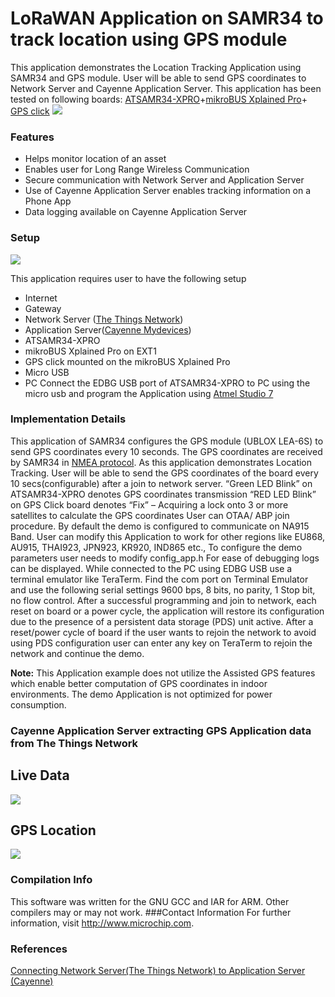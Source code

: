 # LoRaWAN Application on SAMR34 to track location using GPS module 
This application demonstrates the Location Tracking Application using SAMR34 and GPS module. User will be able to send GPS coordinates to Network Server and Cayenne Application Server.
This application has been tested on following boards:
[ATSAMR34-XPRO](https://www.microchip.com/DevelopmentTools/ProductDetails/dm320111 "ATSAMR34-XPRO")+[mikroBUS Xplained Pro](https://www.microchip.com/Developmenttools/ProductDetails/ATMBUSADAPTER-XPRO "mikroBUS Xplained Pro")+ [GPS click](https://www.mikroe.com/gps-click "GPS click")
![](https://i.imgur.com/HM7QZ22.jpg)

### Features

- Helps monitor location of an asset
- Enables user for Long Range Wireless Communication
- Secure communication with Network Server and Application Server
- Use of Cayenne Application Server enables tracking information on a Phone App
- Data logging available on Cayenne Application Server

### Setup
![](https://i.imgur.com/JWV0FNL.jpg)

This application requires user to have the following setup
- Internet
- Gateway
- Network Server ([The Things Network](https://www.thethingsnetwork.org/ "The Things Network"))
- Application Server([Cayenne Mydevices](https://mydevices.com/cayenne/signin/ "Cayenne Mydevices"))
- ATSAMR34-XPRO
- mikroBUS Xplained Pro on EXT1 
- GPS click mounted on the mikroBUS Xplained Pro
- Micro USB
- PC
Connect the EDBG USB port of ATSAMR34-XPRO to PC using the micro usb and program the Application using [Atmel Studio 7](https://www.microchip.com/mplab/avr-support/atmel-studio-7 "Atmel Studio 7")

### Implementation Details
This application of SAMR34 configures the GPS module (UBLOX LEA-6S) to send GPS coordinates every 10 seconds. The GPS coordinates are received by SAMR34 in [NMEA protocol](https://en.wikipedia.org/wiki/NMEA_0183 "NMEA protocol"). As this application demonstrates Location Tracking. User will be able to send the GPS coordinates of the board every 10 secs(configurable) after a join to network server.
“Green LED Blink” on ATSAMR34-XPRO denotes GPS coordinates transmission
“RED LED Blink” on GPS Click board denotes “Fix” – Acquiring a lock onto 3 or more satellites to calculate the GPS coordinates
User can OTAA/ ABP join procedure. By default the demo is configured to communicate on NA915 Band. User can modify this Application to work for other regions like EU868, AU915, THAI923, JPN923, KR920, IND865 etc., To configure the demo parameters user needs to modify config_app.h
For ease of debugging logs can be displayed. While connected to the PC using EDBG USB use a terminal emulator like TeraTerm. Find the com port on Terminal Emulator and use the following serial settings 9600 bps, 8 bits, no parity, 1 Stop bit, no flow control. After a successful programming and join to network, each reset on board or a power cycle, the application will restore its configuration due to the presence of a persistent data storage (PDS) unit active. After a reset/power cycle of board if the user wants to rejoin the network to avoid using PDS configuration user can enter any key on TeraTerm to rejoin the network and continue the demo.

**Note:** This Application example does not utilize the Assisted GPS features which enable better computation of GPS coordinates in indoor environments.
The demo Application is not optimized for power consumption. 

### Cayenne Application Server extracting GPS Application data from The Things Network

## Live Data
![](https://i.imgur.com/Gzxwscq.jpg)

## GPS Location
![](https://i.imgur.com/RtOreXK.jpg)


### Compilation Info
This software was written for the GNU GCC and IAR for ARM. Other compilers may or may not work.
###Contact Information
For further information, visit http://www.microchip.com.

### References
[Connecting Network Server(The Things Network) to Application Server (Cayenne) ](https://www.thethingsnetwork.org/docs/applications/cayenne/ "Connecting Network Server(The Things Network) to Application Server (Cayenne) ")
